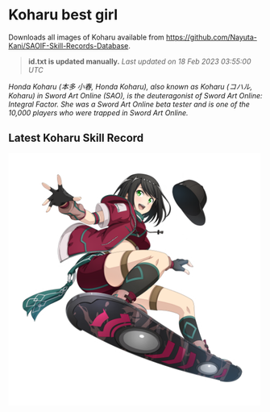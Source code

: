 # Koharu best girl

Downloads all images of Koharu available from https://github.com/Nayuta-Kani/SAOIF-Skill-Records-Database.

> **id.txt is updated manually.** *Last updated on 18 Feb 2023 03:55:00 UTC*

*Honda Koharu (本多 小春, Honda Koharu), also known as Koharu (コハル, Koharu) in Sword Art Online (SAO), is the deuteragonist of Sword Art Online: Integral Factor. She was a Sword Art Online beta tester and is one of the 10,000 players who were trapped in Sword Art Online.*

## Latest Koharu Skill Record

<img src="https://raw.githubusercontent.com/Nayuta-Kani/SAOIF-Skill-Records-Database/master/srimages/sr_icon_l_6001240.png" title="Latest Koharu Skill Record" alt="An Image of Koharu" width="500" height="500">